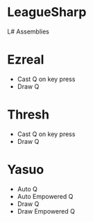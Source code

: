 LeagueSharp
===========

L# Assemblies


Ezreal
======
+ Cast Q on key press  
+ Draw Q

Thresh
======
+ Cast Q on key press  
+ Draw Q

Yasuo
=====
+ Auto Q  
+ Auto Empowered Q  
+ Draw Q  
+ Draw Empowered Q
